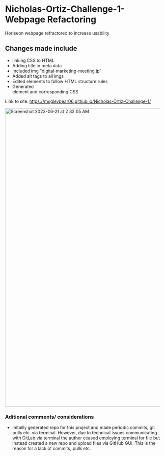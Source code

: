 # Nicholas-Ortiz-Challenge-1- Webpage Refactoring
Horiseon webpage refractored to increase usability

## Changes made include 
- linking CSS to HTML
- Adding title in meta data
- Included img "digital-marketing-meeting.jp"
- Added alt tags to all imgs
- Edited <h> elements to follow HTML structure rules
- Generated <footer> element and corresponding CSS

Link to site: https://mogleybear06.github.io/Nicholas-Ortiz-Challenge-1/

<img width="972" alt="Screenshot 2023-06-21 at 2 33 05 AM" src="https://github.com/MogleyBear06/Nicholas-Ortiz-Challenge-1/assets/44917761/70ec179a-9511-407d-b1a0-855a616471d6">

### Aditional comments/ considerations
- Initailly generated repo for this project and made periodic commits, git pulls etc. via terminal.
  However, due to technical issues communicating with GitLab via terminal the author ceased employing  terminal for file but instead created a new repo and upload files via GitHub GUI. This is the reason for a lack of commits, pulls etc.
